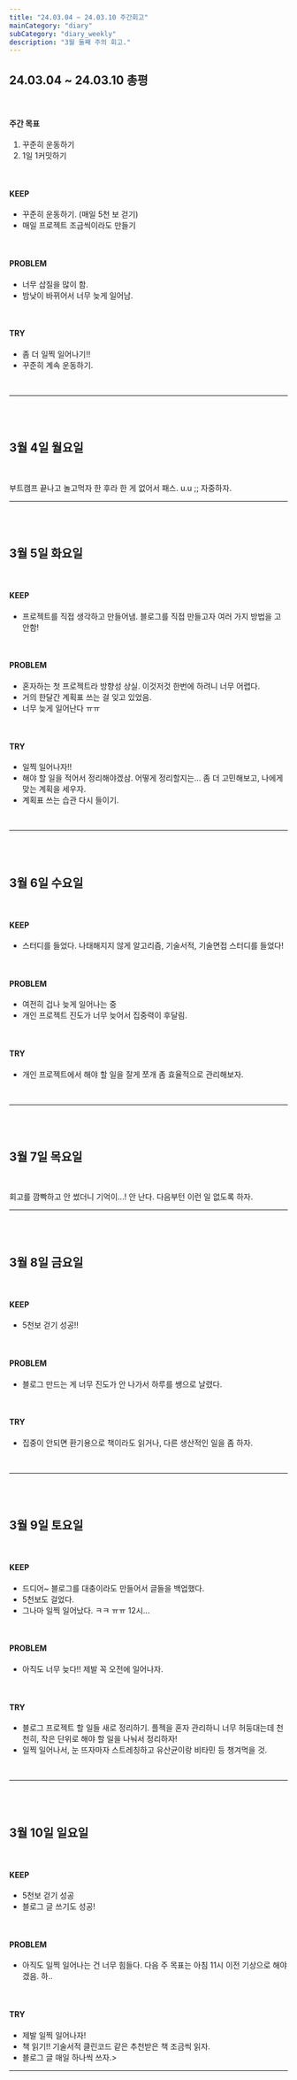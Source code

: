 ```yaml
---
title: "24.03.04 ~ 24.03.10 주간회고"
mainCategory: "diary"
subCategory: "diary_weekly"
description: "3월 둘째 주의 회고."
---
```


## 24.03.04 ~ 24.03.10 총평
<br>

#### 주간 목표
1. 꾸준히 운동하기
2. 1일 1커밋하기

<br>

#### KEEP
- 꾸준히 운동하기. (매일 5천 보 걷기)
- 매일 프로젝트 조금씩이라도 만들기

<br>

#### PROBLEM
- 너무 삽질을 많이 함.
- 밤낮이 바뀌어서 너무 늦게 일어남.

<br>

#### TRY
- 좀 더 일찍 일어나기!!
- 꾸준히 계속 운동하기.

<br>

*** 
<br>
<br>

## 3월 4일 월요일 
<br>

부트캠프 끝나고 놀고먹자 한 후라 한 게 없어서 패스. u.u ;; 자중하자.

*** 
<br>
<br>

## 3월 5일 화요일
<br>

#### KEEP
- 프로젝트를 직접 생각하고 만들어냄. 블로그를 직접 만들고자 여러 가지 방법을 고안함!

<br>

#### PROBLEM
- 혼자하는 첫 프로젝트라 방향성 상실. 이것저것 한번에 하려니 너무 어렵다.
- 거의 한달간 계획표 쓰는 걸 잊고 있었음.
- 너무 늦게 일어난다 ㅠㅠ

<br>

#### TRY
- 일찍 일어나자!!
- 해야 할 일을 적어서 정리해야겠삼. 어떻게 정리할지는... 좀 더 고민해보고, 나에게 맞는 계획을 세우자.
- 계획표 쓰는 습관 다시 들이기.

<br>

*** 
<br>
<br>

## 3월 6일 수요일
<br>

#### KEEP
- 스터디를 들었다. 나태해지지 않게 알고리즘, 기술서적, 기술면접 스터디를 들었다!

<br>

#### PROBLEM
- 여전히 겁나 늦게 일어나는 중
- 개인 프로젝트 진도가 너무 늦어서 집중력이 후달림.

<br>

#### TRY
- 개인 프로젝트에서 해야 할 일을 잘게 쪼개 좀 효율적으로 관리해보자. 

<br>

*** 
<br>
<br>

## 3월 7일 목요일
<br>

회고를 깜빡하고 안 썼더니 기억이...! 안 난다. 다음부턴 이런 일 없도록 하자.

*** 
<br>
<br>

## 3월 8일 금요일
<br>

#### KEEP
- 5천보 걷기 성공!!

<br>

#### PROBLEM
- 블로그 만드는 게 너무 진도가 안 나가서 하루를 쌩으로 날렸다.

<br>

#### TRY
- 집중이 안되면 환기용으로 책이라도 읽거나, 다른 생산적인 일을 좀 하자.

<br>

*** 
<br>
<br>

## 3월 9일 토요일
<br>

#### KEEP
- 드디어~ 블로그를 대충이라도 만들어서 글들을 백업했다. 
- 5천보도 걸었다.
- 그나마 일찍 일어났다. ㅋㅋ ㅠㅠ 12시...

<br>

#### PROBLEM
- 아직도 너무 늦다!! 제발 꼭 오전에 일어나자.

<br>

#### TRY
- 블로그 프로젝트 할 일들 새로 정리하기. 플젝을 혼자 관리하니 너무 허둥대는데 천천히, 작은 단위로 해야 할 일을 나눠서 정리하자!
- 일찍 일어나서, 눈 뜨자마자 스트레칭하고 유산균이랑 비타민 등 챙겨먹을 것.

<br>

*** 
<br>
<br>

## 3월 10일 일요일
<br>

#### KEEP
- 5천보 걷기 성공
- 블로그 글 쓰기도 성공!

<br>

#### PROBLEM
- 아직도 일찍 일어나는 건 너무 힘들다. 다음 주 목표는 아침 11시 이전 기상으로 해야겠음. 하..

<br>

#### TRY
- 제발 일찍 일어나자!
- 책 읽기!! 기술서적 클린코드 같은 추천받은 책 조금씩 읽자.
- 블로그 글 매일 하나씩 쓰자.>

*** 
<br>
<br>
